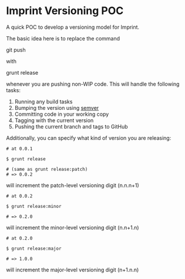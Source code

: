 Imprint Versioning POC
======================

A quick POC to develop a versioning model for Imprint. 

The basic idea here is to replace the command

   git push

with 

  grunt release

whenever you are pushing non-WIP code. This will handle the following tasks:

 1. Running any build tasks
 2. Bumping the version using [semver](http://semver.org/)
 3. Committing code in your working copy
 4. Tagging with the current version
 5. Pushing the current branch and tags to GitHub

Additionally, you can specify what kind of version you are releasing:

    # at 0.0.1

    $ grunt release
    
    # (same as grunt release:patch)
    # => 0.0.2

will increment the patch-level versioning digit (n.n.n+1)

    # at 0.0.2

    $ grunt release:minor

    # => 0.2.0

will increment the minor-level versioning digit (n.n+1.n)

    # at 0.2.0

    $ grunt release:major

    # => 1.0.0

will increment the major-level versioning digit (n+1.n.n)
